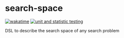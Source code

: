 # search-space

[![wakatime](https://wakatime.com/badge/github/danielorlando97/search-space.svg)](https://wakatime.com/badge/github/danielorlando97/search-space)
[![unit and statistic testing](https://github.com/danielorlando97/search-space/actions/workflows/test.yml/badge.svg)](https://github.com/danielorlando97/search-space/actions/workflows/test.yml)

DSL to describe the search space of any search problem
